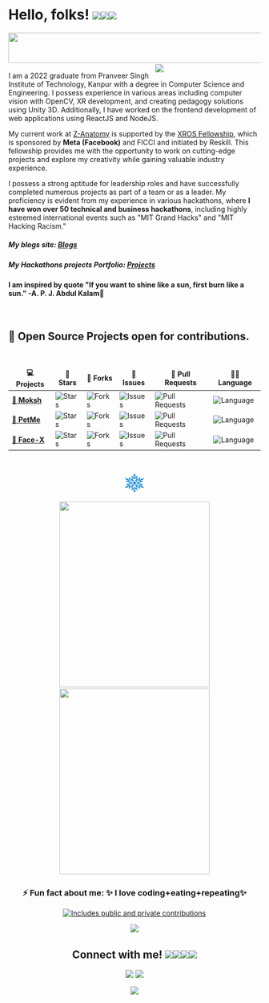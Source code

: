 
# Hello, folks! <img src="https://emoji.slack-edge.com/T0172CCPGUW/party-blob/d7253707fa13e9ee.gif" width="30"/><img src="https://emoji.slack-edge.com/T0172CCPGUW/party-blob/d7253707fa13e9ee.gif" width="30"/><img src="https://emoji.slack-edge.com/T0172CCPGUW/party-blob/d7253707fa13e9ee.gif" width="30"/>
<img src="https://github.com/akshitagupta15june/akshitagupta15june/blob/master/ai.gif" width="590px" height="60px">


<img align="right" img src="https://raw.githubusercontent.com/akshitagupta15june/akshitagupta15june/master/200w.webp" width="210px">

I am a 2022 graduate from Pranveer Singh Institute of Technology, Kanpur with a degree in Computer Science and Engineering. I possess experience in various areas including computer vision with OpenCV, XR development, and creating pedagogy solutions using Unity 3D. Additionally, I have worked on the frontend development of web applications using ReactJS and NodeJS. 

My current work at [Z-Anatomy](https://github.com/LluisV/Z-Anatomy-testing) is supported by the [XROS Fellowship](https://xrosfellowship.ficci.in/), which is sponsored by <b>Meta (Facebook)</b> and FICCI and initiated by Reskill. This fellowship provides me with the opportunity to work on cutting-edge projects and explore my creativity while gaining valuable industry experience.

I possess a strong aptitude for leadership roles and have successfully completed numerous projects as part of a team or as a leader. My proficiency is evident from my experience in various hackathons, where <b>I have won over 50 technical and business hackathons</b>, including highly esteemed international events such as "MIT Grand Hacks" and "MIT Hacking Racism."


##### My blogs site: [Blogs](https://medium.com/@akshitagupta15june)

##### My Hackathons projects Portfolio: [Projects](https://devpost.com/akshitagupta15june)

#### I am inspired by quote "If you want to shine like a sun, first burn like a sun." -A. P. J. Abdul Kalam🙏


</br>
	
<h2><b>🥇 Open Source Projects open for contributions.</b></h2>

  <br />
  <table>
    <thead align="center">
      <tr border: none;>
        <td><b>💻 Projects</b></td>
        <td><b>🌟 Stars</b></td>
        <td><b>🍴 Forks</b></td>
        <td><b>🐛 Issues</b></td>
        <td><b>🔔 Pull Requests</b></td>
        <td><b>👨‍💻 Language</b></td>
      </tr>
    </thead>
    <tbody>
      <tr>
	      <td><a href="https://github.com/akshitagupta15june/Moksh"><b>🌸 Moksh</b></a></td>
        <td><img alt="Stars" src="https://img.shields.io/github/stars/akshitagupta15june/Moksh?style=flat-square&labelColor=343b41"/></td>
        <td><img alt="Forks" src="https://img.shields.io/github/forks/akshitagupta15june/Moksh?style=flat-square&labelColor=343b41"/></td>
        <td><img alt="Issues" src="https://img.shields.io/github/issues/akshitagupta15june/Moksh?style=flat-square"/></td>
        <td><img alt="Pull Requests" src="https://img.shields.io/github/issues-pr/akshitagupta15june/Moksh?style=flat-square"/></td>
        <td><img alt="Language" src="https://img.shields.io/github/languages/top/akshitagupta15june/Moksh?style=flat-square"/></td>
      </tr>
      <tr>
	      <td><a href="https://github.com/akshitagupta15june/PetMe"><b>🐶 PetMe</b></a></td>
        <td><img alt="Stars" src="https://img.shields.io/github/stars/akshitagupta15june/PetMe?style=flat-square&labelColor=343b41"/></td>
        <td><img alt="Forks" src="https://img.shields.io/github/forks/akshitagupta15june/PetMe?style=flat-square&labelColor=343b41"/></td>
        <td><img alt="Issues" src="https://img.shields.io/github/issues/akshitagupta15june/PetMe?style=flat-square"/></td>
        <td><img alt="Pull Requests" src="https://img.shields.io/github/issues-pr/akshitagupta15june/PetMe?style=flat-square"/></td>
        <td><img alt="Language" src="https://img.shields.io/github/languages/top/akshitagupta15june/PetMe?label=Python&style=flat-square"/></td>
      </tr>
      <tr>
	      <td><a href="https://github.com/akshitagupta15june/Face-X"><b>👨 Face-X</b></a></td>
        <td><img alt="Stars" src="https://img.shields.io/github/stars/akshitagupta15june/Face-Recognition-Attendance-System?style=flat-square&labelColor=343b41"/></td>
        <td><img alt="Forks" src="https://img.shields.io/github/forks/akshitagupta15june/Face-Recognition-Attendance-System?style=flat-square&labelColor=343b41"/></td>
        <td><img alt="Issues" src="https://img.shields.io/github/issues/akshitagupta15june/Face-Recognition-Attendance-System?style=flat-square"/></td>
        <td><img alt="Pull Requests" src="https://img.shields.io/github/issues-pr/akshitagupta15june/Face-Recognition-Attendance-System?style=flat-square"/></td>
        <td><img alt="Language" src="https://img.shields.io/github/languages/top/akshitagupta15june/Face-Recognition-Attendance-System?style=flat-square"/></td> 
      </tr>
    </tbody>
  </table>

<br/>  
  


	


<div align="center">
  




</div>

<div align="center">
  


  
  <img align="center" a href='https://archiveprogram.github.com/'><img src='https://raw.githubusercontent.com/acervenky/animated-github-badges/master/assets/acbadge.gif' width='40' height='40'></a>
  
  <img src="https://github.com/akshitagupta15june/akshitagupta15june/blob/master/octocat.jpeg" height=370 width=300><img src="https://github.com/akshitagupta15june/akshitagupta15june/blob/master/Images/grad-dia.jpeg" height=370 width=300>

 ### ⚡ Fun fact about me: ✨ I love coding+eating+repeating✨ 
 <p>
    <a href="https://vaunt.dev">
        <img src="https://api.vaunt.dev/v1/github/entities/akshitagupta15june/contributions?format=svg&private=true" width="350" title="Includes public and private contributions" />
    </a>
</p>
<p>
  <img src="https://api.vaunt.dev/v1/github/entities/akshitagupta15june/achievements?format=svg&limit=3" width="350" />
</p>

 

<h2>Connect with me!  <img src="https://emoji.slack-edge.com/T0172CCPGUW/party-blob/d7253707fa13e9ee.gif" width="30"/><img src="https://emoji.slack-edge.com/T0172CCPGUW/party-blob/d7253707fa13e9ee.gif" width="30"/><img src="https://emoji.slack-edge.com/T0172CCPGUW/party-blob/d7253707fa13e9ee.gif" width="30"/><img src="https://emoji.slack-edge.com/T0172CCPGUW/party-blob/d7253707fa13e9ee.gif" width="30"/></h2>
 
[<img src="https://img.shields.io/badge/linkedin-%230077B5.svg?&style=for-the-badge&logo=linkedin&logoColor=white" />](https://www.linkedin.com/in/akshita-gupta-a4a895187/) 
[<img src="https://img.shields.io/badge/BLOGS-%23292929.svg?&style=for-the-badge&logo=BLOGS&logoColor=white" />](https://medium.com/@akshitagupta15june) 

![](https://visitor-badge.glitch.me/badge?page_id=akshitagupta15june.akshitagupta15june)

</div>





